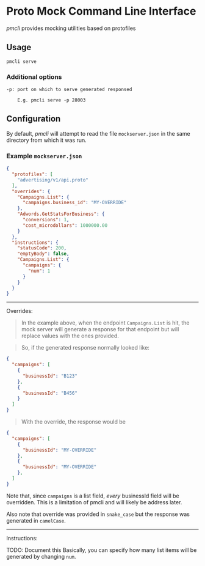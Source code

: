 # Proto Mock Command Line Interface

*pmcli* provides mocking utilities based on protofiles

## Usage
```
pmcli serve
```

### Additional options
```
-p: port on which to serve generated responsed

    E.g. pmcli serve -p 28003
```

## Configuration
By default, *pmcli* will attempt to read the file `mockserver.json` in the same
directory from which it was run.

### Example `mockserver.json`
```json
{
  "protofiles": [
    "advertising/v1/api.proto"
  ],
  "overrides": {
    "Campaigns.List": {
      "campaigns.business_id": "MY-OVERRIDE"
    },
    "Adwords.GetStatsForBusiness": {
      "conversions": 1,
      "cost_microdollars": 1000000.00
    }
  },
  "instructions": {
    "statusCode": 200,
    "emptyBody": false,
    "Campaigns.List": {
      "campaigns": {
        "num": 1
      }
    }
  }
}
```

---

Overrides:
> In the example above, when the endpoint `Campaigns.List` is hit, the mock
server will generate a response for that endpoint but will replace values with
the ones provided.

> So, if the generated response normally looked like:
```json
{
  "campaigns": [
    {
      "businessId": "B123"
    },
    {
      "businessId": "B456"
    }
  ]
}
```

> With the override, the response would be
```json
{
  "campaigns": [
    {
      "businessId": "MY-OVERRIDE"
    },
    {
      "businessId": "MY-OVERRIDE"
    },
  ]
}
```

Note that, since `campaigns` is a list field, *every* businessId field will be
overridden.  This is a limitation of pmcli and will likely be address later.

Also note that override was provided in `snake_case` but the response was
generated in `camelCase`.

---

Instructions:


TODO: Document this
Basically, you can specify how many list items will be generated by changing `num`.
